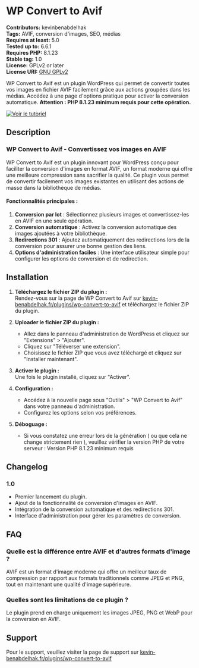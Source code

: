 # WP Convert to Avif

**Contributors:** kevinbenabdelhak  
**Tags:** AVIF, conversion d'images, SEO, médias  
**Requires at least:** 5.0  
**Tested up to:** 6.6.1     
**Requires PHP:** 8.1.23      
**Stable tag:** 1.0  
**License:** GPLv2 or later  
**License URI:** [GNU GPLv2](https://www.gnu.org/licenses/gpl-2.0.html)  

WP Convert to Avif est un plugin WordPress qui permet de convertir toutes vos images en fichier AVIF facilement grâce aux actions groupées dans les médias. Accédez à une page d'options pratique pour activer la conversion automatique. **Attention : PHP 8.1.23 minimum requis pour cette opération.**

[![Voir le tutoriel](https://img.youtube.com/vi/LliT1XBdFMU/maxresdefault.jpg)](https://www.youtube.com/watch?v=LliT1XBdFMU&ab_channel=KevinBenabdelhak)

## Description

### WP Convert to Avif - Convertissez vos images en AVIF

WP Convert to Avif est un plugin innovant pour WordPress conçu pour faciliter la conversion d'images en format AVIF, un format moderne qui offre une meilleure compression sans sacrifier la qualité. Ce plugin vous permet de convertir facilement vos images existantes en utilisant des actions de masse dans la bibliothèque de médias.

#### Fonctionnalités principales :
1. **Conversion par lot** : Sélectionnez plusieurs images et convertissez-les en AVIF en une seule opération.
2. **Conversion automatique** : Activez la conversion automatique des images ajoutées à votre bibliothèque.
3. **Redirections 301** : Ajoutez automatiquement des redirections lors de la conversion pour assurer une bonne gestion des liens.
4. **Options d'administration faciles** : Une interface utilisateur simple pour configurer les options de conversion et de redirection.

## Installation

1. **Téléchargez le fichier ZIP du plugin :**  
   Rendez-vous sur la page de WP Convert to Avif sur [kevin-benabdelhak.fr/plugins/wp-convert-to-avif](https://kevin-benabdelhak.fr/plugins/wp-convert-to-avif/) et téléchargez le fichier ZIP du plugin.

2. **Uploader le fichier ZIP du plugin :**  
   - Allez dans le panneau d'administration de WordPress et cliquez sur "Extensions" > "Ajouter".
   - Cliquez sur "Téléverser une extension".
   - Choisissez le fichier ZIP que vous avez téléchargé et cliquez sur "Installer maintenant".

3. **Activer le plugin :**  
   Une fois le plugin installé, cliquez sur "Activer".

4. **Configuration :**  
   - Accédez à la nouvelle page sous "Outils" > "WP Convert to Avif" dans votre panneau d'administration.
   - Configurez les options selon vos préférences.
5. **Déboguage :**  
   - Si vous constatez une erreur lors de la génération ( ou que cela ne change strictement rien ), veuillez vérifier la version PHP de votre serveur : Version PHP 8.1.23 minimum requis
## Changelog

### 1.0
* Premier lancement du plugin.
* Ajout de la fonctionnalité de conversion d'images en AVIF.
* Intégration de la conversion automatique et des redirections 301.
* Interface d'administration pour gérer les paramètres de conversion.

## FAQ

### Quelle est la différence entre AVIF et d'autres formats d'image ?
AVIF est un format d'image moderne qui offre un meilleur taux de compression par rapport aux formats traditionnels comme JPEG et PNG, tout en maintenant une qualité d'image supérieure.

### Quelles sont les limitations de ce plugin ?
Le plugin prend en charge uniquement les images JPEG, PNG et WebP pour la conversion en AVIF.

## Support
Pour le support, veuillez visiter la page de support sur [kevin-benabdelhak.fr/plugins/wp-convert-to-avif](https://kevin-benabdelhak.fr/plugins/wp-convert-to-avif/)
